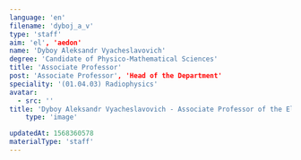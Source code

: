 ```yaml
---
language: 'en'
filename: 'dyboj_a_v'
type: 'staff'
aim: 'el', 'aedon'
name: 'Dyboy Aleksandr Vyacheslavovich'
degree: 'Candidate of Physico-Mathematical Sciences'
title: 'Associate Professor'
post: 'Associate Professor', 'Head of the Department'
speciality: '(01.04.03) Radiophysics'
avatar:
  - src: ''
title: 'Dyboy Aleksandr Vyacheslavovich - Associate Professor of the Electronics Department, The Head of базовой кафедрой силовой электроники на базе ООО 'Аедон''
    type: 'image'

updatedAt: 1568360578
materialType: 'staff'
---
```


